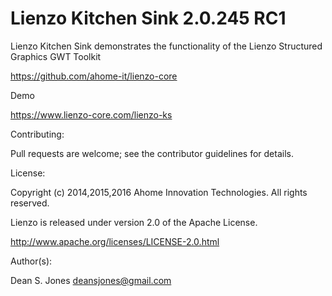 Lienzo Kitchen Sink 2.0.245 RC1
======

Lienzo Kitchen Sink demonstrates the functionality of the Lienzo Structured Graphics GWT Toolkit

https://github.com/ahome-it/lienzo-core

Demo

https://www.lienzo-core.com/lienzo-ks

Contributing:

Pull requests are welcome; see the contributor guidelines for details.

License:

Copyright (c) 2014,2015,2016 Ahome Innovation Technologies. All rights reserved.

Lienzo is released under version 2.0 of the Apache License.

http://www.apache.org/licenses/LICENSE-2.0.html

Author(s):

Dean S. Jones
deansjones@gmail.com